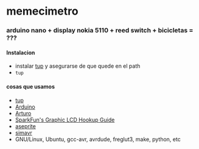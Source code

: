 # memecimetro

### arduino nano + display nokia 5110 + reed switch + bicicletas = ???

#### Instalacion

- instalar [tup](http://gittup.org/tup/) y asegurarse de que quede en el path
- `tup`

#### cosas que usamos
- [tup](http://gittup.org/tup/)
- [Arduino](https://www.arduino.cc/)
- [Arturo](https://github.com/scottdarch/Arturo)
- [SparkFun's Graphic LCD Hookup Guide](https://learn.sparkfun.com/tutorials/graphic-lcd-hookup-guide)
- [aseprite](https://github.com/aseprite/aseprite)
- [simavr](https://github.com/buserror/simavr)
- GNU/Linux, Ubuntu, gcc-avr, avrdude, freglut3, make, python, etc
